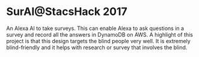 # SurAI@StacsHack 2017
An Alexa AI to take surveys. This can enable Alexa to ask questions in a survey and record all the answers in DynamoDB on AWS. A highlight of this project is that this design targets the blind people very well. It is extremely blind-friendly and it helps with research or survey that involves the blind.
